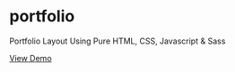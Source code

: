 # portfolio

Portfolio Layout Using Pure HTML, CSS, Javascript & Sass

[View Demo](https://othmanenissoukin.github.io/portfolio/)
